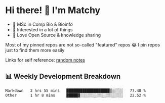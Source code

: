 # Hi there! 👋 I'm Matchy

- 🧬 MSc in Comp Bio & Bioinfo
- 🎈 Interested in a lot of things
- 💜 Love Open Source & knowledge sharing

Most of my pinned repos are not so-called "featured" repos 😂 I pin repos just to find them more easily

Links for self reference: [random notes](https://matchy233.github.io/random-notes)

## 📊 Weekly Development Breakdown

<!--START_SECTION:waka-->

```txt
Markdown   3 hrs 55 mins   ███████████████████▒░░░░░   77.48 %
Other      1 hr 8 mins     █████▓░░░░░░░░░░░░░░░░░░░   22.52 %
```

<!--END_SECTION:waka-->
